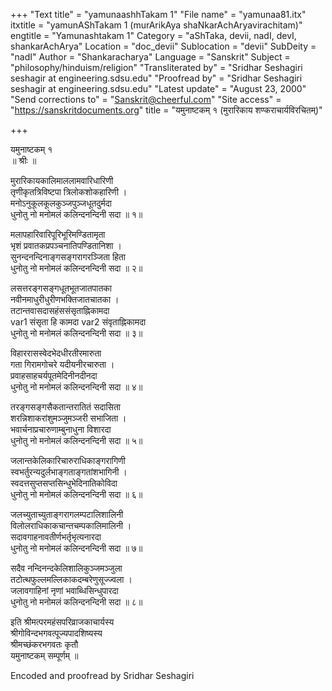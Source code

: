 +++
"Text title" = "yamunaashhTakam 1"
"File name" = "yamunaa81.itx"
itxtitle = "yamunAShTakam 1 (murArikAya shaNkarAchAryavirachitam)"
engtitle = "Yamunashtakam 1"
Category = "aShTaka, devii, nadI, devI, shankarAchArya"
Location = "doc_devii"
Sublocation = "devii"
SubDeity = "nadI"
Author = "Shankaracharya"
Language = "Sanskrit"
Subject = "philosophy/hinduism/religion"
"Transliterated by" = "Sridhar Seshagiri seshagir at engineering.sdsu.edu"
"Proofread by" = "Sridhar Seshagiri seshagir at engineering.sdsu.edu"
"Latest update" = "August 23, 2000"
"Send corrections to" = "Sanskrit@cheerful.com"
"Site access" = "https://sanskritdocuments.org"
title = "यमुनाष्टकम् १ (मुरारिकाय शण्कराचार्यविरचितम्)"

+++
  
 यमुनाष्टकम् १   
        ॥ श्रीः ॥  
  
मुरारिकायकालिमाललामवारिधारिणी  
तृणीकृतत्रिविष्टपा त्रिलोकशोकहारिणी ।  
मनोऽनुकूलकूलकुञ्जपुञ्जधूतदुर्मदा  
धुनोतु नो मनोमलं कलिन्दनन्दिनी सदा ॥ १॥  
  
मलापहारिवारिपूरिभूरिमण्डितामृता  
भृशं प्रवातकप्रपञ्चनातिपण्डितानिशा ।  
सुनन्दनन्दिनाङ्गसङ्गरागरञ्जिता हिता  
धुनोतु नो मनोमलं कलिन्दनन्दिनी सदा ॥ २॥  
  
लसत्तरङ्गसङ्गधूतभूतजातपातका  
नवीनमाधुरीधुरीणभक्तिजातचातका ।  
तटान्तवासदासहंससंसृताह्निकामदा   
 var1  संसृता हि कामदा  var2 संवृताह्निकामदा  
धुनोतु नो मनोमलं कलिन्दनन्दिनी सदा ॥ ३॥  
  
विहाररासस्वेदभेदधीरतीरमारुता  
गता गिरामगोचरे यदीयनीरचारुता ।  
प्रवाहसाहचर्यपूतमेदिनीनदीनदा  
धुनोतु नो मनोमलं कलिन्दनन्दिनी सदा ॥ ४॥  
  
तरङ्गसङ्गसैकतान्तरातितं सदासिता  
शरन्निशाकरांशुमञ्जुमञ्जरी सभाजिता ।  
भवार्चनाप्रचारुणाम्बुनाधुना विशारदा  
धुनोतु नो मनोमलं कलिन्दनन्दिनी सदा ॥ ५॥  
  
जलान्तकेलिकारिचारुराधिकाङ्गरागिणी  
स्वभर्तुरन्यदुर्लभाङ्गताङ्गतांशभागिनी ।  
स्वदत्तसुप्तसप्तसिन्धुभेदिनातिकोविदा  
धुनोतु नो मनोमलं कलिन्दनन्दिनी सदा ॥ ६॥  
  
जलच्युताच्युताङ्गरागलम्पटालिशालिनी  
विलोलराधिकाकचान्तचम्पकालिमालिनी ।  
सदावगाहनावतीर्णभर्तृभृत्यनारदा  
धुनोतु नो मनोमलं कलिन्दनन्दिनी सदा ॥ ७॥  
  
सदैव नन्दिनन्दकेलिशालिकुञ्जमञ्जुला  
तटोत्थफुल्लमल्लिकाकदम्बरेणुसूज्ज्वला ।  
जलावगाहिनां नृणां भवाब्धिसिन्धुपारदा  
धुनोतु नो मनोमलं कलिन्दनन्दिनी सदा ॥ ८॥  
  
इति श्रीमत्परमहंसपरिव्राजकाचार्यस्य  
श्रीगोविन्दभगवत्पूज्यपादशिष्यस्य  
श्रीमच्छंकरभगवतः कृतौ  
यमुनाष्टकम् सम्पूर्णम्  ॥  
  
  
  
Encoded and proofread by Sridhar Seshagiri  
  
